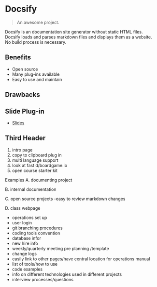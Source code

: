 # Docsify

> An awesome project.

Docsify is an documentation site generator without static HTML files. Docsify loads and parses markdown files and 
displays them as a website. No build process is necessary.


## Benefits
- Open source
- Many plug-ins available
- Easy to use and maintain

## Drawbacks

## Slide Plug-in 
* [Slides](Slides.md)
## Third Header

1. intro page 
2. copy to clipboard plug in
3. multi language support
4. look at fast d/boardgame.io
5. open course starter kit

Examples
A. documenting project 

B. internal documentation

C. open source projects -easy to review markdown changes

D. class webpage

- operations set up
- user login
- git branching procedures
- coding tools convention
- database infor
- new hire info
- weekly/quarterly meeting pre planning /template
- change logs
- easily link to other pages/have central location for operations manual
- list of tools/how to use
- code examples
- info on different technologies used in different projects
- interview processes/questions